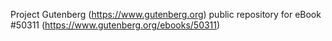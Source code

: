 Project Gutenberg (https://www.gutenberg.org) public repository for eBook #50311 (https://www.gutenberg.org/ebooks/50311)
